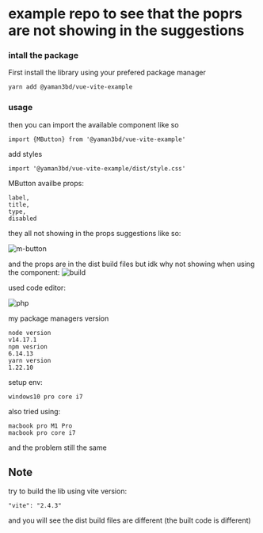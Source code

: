# example repo to see that the poprs are not showing in the suggestions

### intall the package
First install the library using your prefered package manager
```bash
yarn add @yaman3bd/vue-vite-example
```
### usage
then you can import the available component like so
```vue
import {MButton} from '@yaman3bd/vue-vite-example'
```
add styles
```vue
import '@yaman3bd/vue-vite-example/dist/style.css'
```
MButton availbe props:
```
label,
title,
type,
disabled
```
they all not showing in the props suggestions like so:

![m-button](https://user-images.githubusercontent.com/58285821/149418924-586b1ec6-e2ed-4d1e-a3e4-b8714767f7df.png)

and the props are in the dist build files but idk why not showing when using the component:
![build](https://user-images.githubusercontent.com/58285821/149419086-76f63984-7b50-4611-a8aa-34b0454124a3.png)

used code editor:

![php](https://user-images.githubusercontent.com/58285821/149419416-18e4a5c3-47ca-4df1-9ec6-f33ac9ac5c35.png)


my package managers version
```
node version
v14.17.1
npm vesrion
6.14.13
yarn version
1.22.10
```

setup env:
```
windows10 pro core i7
```
also tried using:
```
macbook pro M1 Pro
macbook pro core i7
```
and the problem still the same


## Note
try to build the lib using vite version:
```
"vite": "2.4.3"
```
and you will see the dist build files are different (the built code is different)
